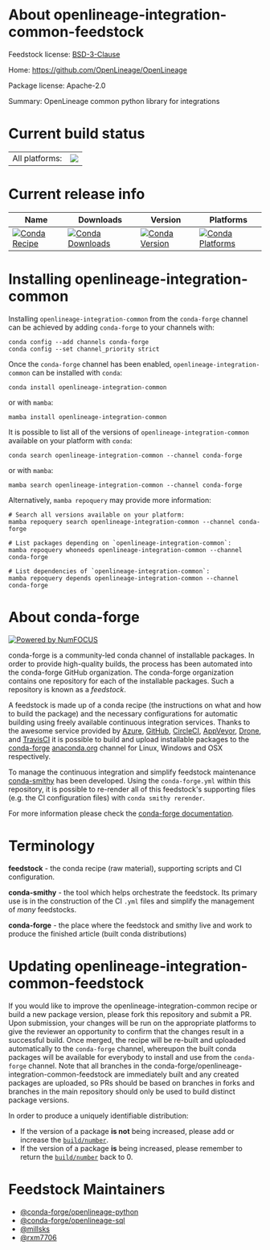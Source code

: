 About openlineage-integration-common-feedstock
==============================================

Feedstock license: [BSD-3-Clause](https://github.com/conda-forge/openlineage-integration-common-feedstock/blob/main/LICENSE.txt)

Home: https://github.com/OpenLineage/OpenLineage

Package license: Apache-2.0

Summary: OpenLineage common python library for integrations

Current build status
====================


<table><tr><td>All platforms:</td>
    <td>
      <a href="https://dev.azure.com/conda-forge/feedstock-builds/_build/latest?definitionId=19892&branchName=main">
        <img src="https://dev.azure.com/conda-forge/feedstock-builds/_apis/build/status/openlineage-integration-common-feedstock?branchName=main">
      </a>
    </td>
  </tr>
</table>

Current release info
====================

| Name | Downloads | Version | Platforms |
| --- | --- | --- | --- |
| [![Conda Recipe](https://img.shields.io/badge/recipe-openlineage--integration--common-green.svg)](https://anaconda.org/conda-forge/openlineage-integration-common) | [![Conda Downloads](https://img.shields.io/conda/dn/conda-forge/openlineage-integration-common.svg)](https://anaconda.org/conda-forge/openlineage-integration-common) | [![Conda Version](https://img.shields.io/conda/vn/conda-forge/openlineage-integration-common.svg)](https://anaconda.org/conda-forge/openlineage-integration-common) | [![Conda Platforms](https://img.shields.io/conda/pn/conda-forge/openlineage-integration-common.svg)](https://anaconda.org/conda-forge/openlineage-integration-common) |

Installing openlineage-integration-common
=========================================

Installing `openlineage-integration-common` from the `conda-forge` channel can be achieved by adding `conda-forge` to your channels with:

```
conda config --add channels conda-forge
conda config --set channel_priority strict
```

Once the `conda-forge` channel has been enabled, `openlineage-integration-common` can be installed with `conda`:

```
conda install openlineage-integration-common
```

or with `mamba`:

```
mamba install openlineage-integration-common
```

It is possible to list all of the versions of `openlineage-integration-common` available on your platform with `conda`:

```
conda search openlineage-integration-common --channel conda-forge
```

or with `mamba`:

```
mamba search openlineage-integration-common --channel conda-forge
```

Alternatively, `mamba repoquery` may provide more information:

```
# Search all versions available on your platform:
mamba repoquery search openlineage-integration-common --channel conda-forge

# List packages depending on `openlineage-integration-common`:
mamba repoquery whoneeds openlineage-integration-common --channel conda-forge

# List dependencies of `openlineage-integration-common`:
mamba repoquery depends openlineage-integration-common --channel conda-forge
```


About conda-forge
=================

[![Powered by
NumFOCUS](https://img.shields.io/badge/powered%20by-NumFOCUS-orange.svg?style=flat&colorA=E1523D&colorB=007D8A)](https://numfocus.org)

conda-forge is a community-led conda channel of installable packages.
In order to provide high-quality builds, the process has been automated into the
conda-forge GitHub organization. The conda-forge organization contains one repository
for each of the installable packages. Such a repository is known as a *feedstock*.

A feedstock is made up of a conda recipe (the instructions on what and how to build
the package) and the necessary configurations for automatic building using freely
available continuous integration services. Thanks to the awesome service provided by
[Azure](https://azure.microsoft.com/en-us/services/devops/), [GitHub](https://github.com/),
[CircleCI](https://circleci.com/), [AppVeyor](https://www.appveyor.com/),
[Drone](https://cloud.drone.io/welcome), and [TravisCI](https://travis-ci.com/)
it is possible to build and upload installable packages to the
[conda-forge](https://anaconda.org/conda-forge) [anaconda.org](https://anaconda.org/)
channel for Linux, Windows and OSX respectively.

To manage the continuous integration and simplify feedstock maintenance
[conda-smithy](https://github.com/conda-forge/conda-smithy) has been developed.
Using the ``conda-forge.yml`` within this repository, it is possible to re-render all of
this feedstock's supporting files (e.g. the CI configuration files) with ``conda smithy rerender``.

For more information please check the [conda-forge documentation](https://conda-forge.org/docs/).

Terminology
===========

**feedstock** - the conda recipe (raw material), supporting scripts and CI configuration.

**conda-smithy** - the tool which helps orchestrate the feedstock.
                   Its primary use is in the construction of the CI ``.yml`` files
                   and simplify the management of *many* feedstocks.

**conda-forge** - the place where the feedstock and smithy live and work to
                  produce the finished article (built conda distributions)


Updating openlineage-integration-common-feedstock
=================================================

If you would like to improve the openlineage-integration-common recipe or build a new
package version, please fork this repository and submit a PR. Upon submission,
your changes will be run on the appropriate platforms to give the reviewer an
opportunity to confirm that the changes result in a successful build. Once
merged, the recipe will be re-built and uploaded automatically to the
`conda-forge` channel, whereupon the built conda packages will be available for
everybody to install and use from the `conda-forge` channel.
Note that all branches in the conda-forge/openlineage-integration-common-feedstock are
immediately built and any created packages are uploaded, so PRs should be based
on branches in forks and branches in the main repository should only be used to
build distinct package versions.

In order to produce a uniquely identifiable distribution:
 * If the version of a package **is not** being increased, please add or increase
   the [``build/number``](https://docs.conda.io/projects/conda-build/en/latest/resources/define-metadata.html#build-number-and-string).
 * If the version of a package **is** being increased, please remember to return
   the [``build/number``](https://docs.conda.io/projects/conda-build/en/latest/resources/define-metadata.html#build-number-and-string)
   back to 0.

Feedstock Maintainers
=====================

* [@conda-forge/openlineage-python](https://github.com/orgs/conda-forge/teams/openlineage-python/)
* [@conda-forge/openlineage-sql](https://github.com/orgs/conda-forge/teams/openlineage-sql/)
* [@millsks](https://github.com/millsks/)
* [@rxm7706](https://github.com/rxm7706/)


<!-- dummy commit to enable rerendering -->

